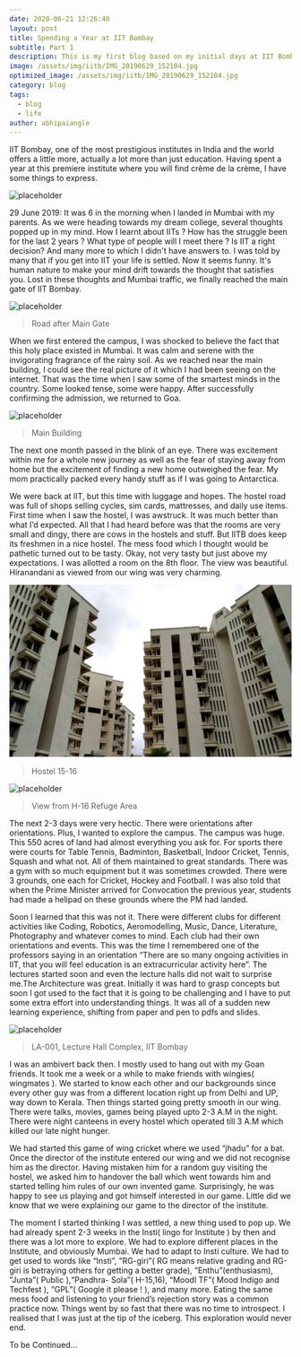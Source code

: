 ```yaml
---
date: 2020-06-21 12:26:40
layout: post
title: Spending a Year at IIT Bombay
subtitle: Part 1
description: This is my first blog based on my initial days at IIT Bombay
image: /assets/img/iitb/IMG_20190629_152104.jpg
optimized_image: /assets/img/iitb/IMG_20190629_152104.jpg
category: blog
tags:
  - blog
  - life
author: abhipaiangle
---
```


IIT Bombay, one of the most prestigious institutes in India and the world offers a little more, actually a lot more than just education. Having spent a year at this premiere institute where you will find crème de la crème, I have some things to express.

![placeholder](/assets/img/iitb/IMG_20190726_120753.jpg)

29 June 2019: It was 6 in the morning when I landed in Mumbai with my parents. As we were heading towards my dream college, several thoughts popped up in my mind. How I learnt about IITs ? How has the struggle been for the last 2 years ? What type of people will I meet there ? Is IIT a right decision? And many more to which I didn't have answers to. I was told by many that if you get into IIT your life is settled. Now it seems funny. It's human nature to make your mind drift towards the thought that satisfies you. Lost in these thoughts and Mumbai traffic, we finally reached the main gate of IIT Bombay.

![placeholder](/assets/img/iitb/IMG_20190726_104053.jpg)
> Road after Main Gate

 When we first entered the campus, I was shocked to believe the fact that this holy place existed in Mumbai. It was calm and serene with the invigorating fragrance of the rainy soil. As we reached near the main building, I could see the real picture of it which I had been seeing on the internet. That was the time when I saw some of the smartest minds in the country. Some looked tense, some were happy. After successfully confirming the admission, we returned to Goa.

 ![placeholder](/assets/img/iitb/IMG_20190629_152104.jpg)
> Main Building 

 The next one month passed in the blink of an eye. There was excitement within me for a whole new journey as well as the fear of staying away from home but the excitement of finding a new home outweighed the fear. My mom practically packed every handy stuff as if I was going to Antarctica. 

We were back at IIT, but this time with luggage and hopes. The hostel road was full of shops selling cycles, sim cards, mattresses, and daily use items. First time when I saw the hostel, I was awstruck. It was much better than what I’d expected. All that I had heard before was that the rooms are very small and dingy, there are cows in the hostels and stuff. But IITB does keep its freshmen in a nice hostel. The mess food which I thought would be pathetic turned out to be tasty. Okay, not very tasty but just above my expectations. I was allotted a room on the 8th floor. The view was beautiful. Hiranandani as viewed from our wing was very charming.

 ![placeholder](/assets/img/iitb/IMG_20190723_134258.jpg)
> Hostel 15-16

 ![placeholder](/assets/img/iitb/PANO_20190828_213427.jpg)
> View from H-16 Refuge Area

 The next 2-3 days were very hectic. There were orientations after orientations. Plus, I wanted to explore the campus. The campus was huge. This 550 acres of land had almost everything you ask for. For sports there were courts for Table Tennis, Badminton, Basketball, Indoor Cricket, Tennis, Squash and what not. All of them maintained to great standards. There was a gym with so much equipment but it was sometimes crowded. There were 3 grounds, one each for Cricket, Hockey and Football. I was also told that when the Prime Minister arrived for Convocation the previous year, students had made a helipad on these grounds where the PM had landed. 


Soon I learned that this was not it. There were different clubs for different activities like Coding, Robotics,  Aeromodelling, Music, Dance, Literature, Photography and whatever comes to mind. Each club had their own orientations and events. This was the time I remembered one of the professors saying in an orientation “There are so many ongoing activities in IIT, that you will feel education is an extracurricular activity here”. The lectures started soon and even the lecture halls did not wait to surprise me.The Architecture was great. Initially it was hard to grasp concepts but soon I got used to the fact that it is going to be challenging and I have to put some extra effort into understanding things. It was all of a sudden new learning experience, shifting from paper and pen to pdfs and slides.

 ![placeholder](/assets/img/iitb/IMG_20190730_141320.jpg)
> LA-001, Lecture Hall Complex, IIT Bombay

I was an ambivert back then. I mostly used to hang out with my Goan friends. It took me a week or a while to make friends with wingies( wingmates ). We started to know each other and our backgrounds since every other guy was from a different location right up from Delhi and UP, way down to Kerala. Then things started going pretty smooth in our wing. There were talks, movies, games being played upto 2-3 A.M in the night. There were night canteens in every hostel which operated till 3 A.M which killed our late night hunger.

We had started this game of wing cricket where we used “jhadu” for a bat. Once the director of the institute entered our wing and we did not recognise him as the director. Having mistaken him for a random guy visiting the hostel, we asked him to handover the ball which went towards him and started telling him rules of our own invented game. Surprisingly, he was happy to see us playing and got himself interested in our game. Little did we know that we were explaining our game to the director of the institute.

The moment I started thinking I was settled, a new thing used to pop up. We had already spent 2-3 weeks in the Insti( lingo for Institute ) by then and there was a lot more to explore. We had to explore different places in the Institute, and obviously Mumbai. We had to adapt to Insti culture. We had to get used to words like “Insti”, ”RG-giri”( RG means relative grading and RG-giri is betraying others for getting a better grade), ”Enthu”(enthusiasm), ”Junta”( Public ),“Pandhra- Sola”( H-15,16), “MoodI TF”( Mood Indigo and Techfest ),  “GPL”( Google it please ! ), and many more. Eating the same mess food and listening to your friend’s rejection story was a common practice now. Things went by so fast that there was no time to introspect. I realised that I was just at the tip of the iceberg. This exploration would never end.

To be Continued...






